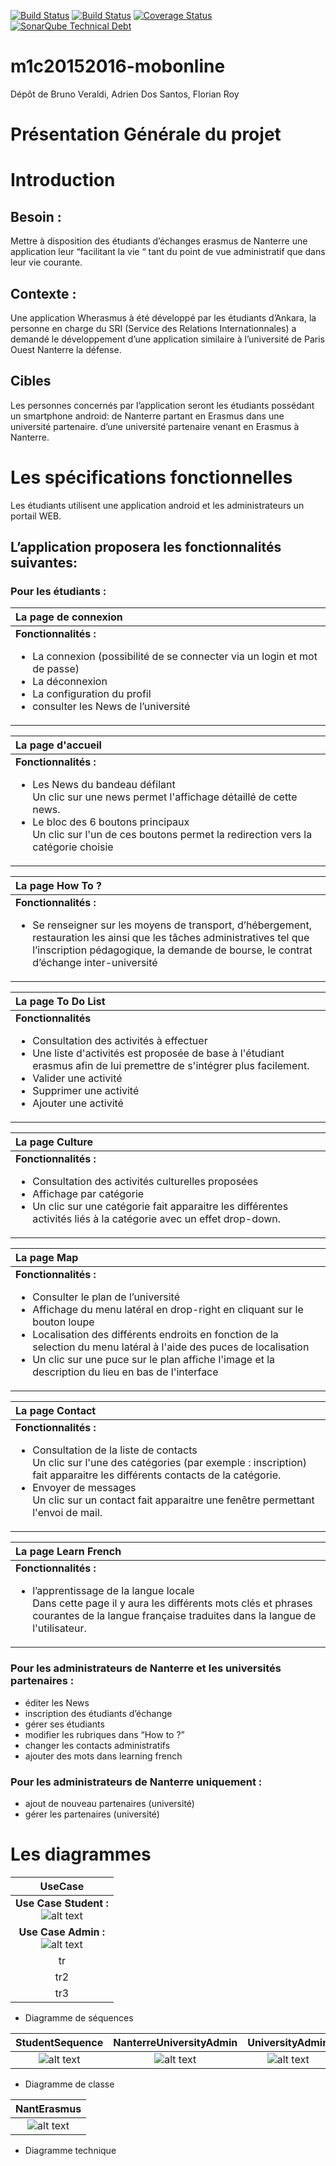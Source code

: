 [![Build Status](https://travis-ci.org/Miage-Paris-Ouest/m1c20152016-mobonline.svg?branch=master)](https://travis-ci.org/Miage-Paris-Ouest/m1c20152016-mobonline)
[![Build Status](https://www.bitrise.io/app/b8e29b159097b3aa.svg?token=-r6AHWMQwkUwy5rsRsW4Kw&branch=master)](https://www.bitrise.io/app/b8e29b159097b3aa)
[![Coverage Status](https://coveralls.io/github/Miage-Paris-Ouest/froy/badge.svg?branch=master&service=github)](https://coveralls.io/github/Miage-Paris-Ouest/froy?branch=master)
[![SonarQube Technical Debt](https://img.shields.io/badge/technical%20debt-0.0%-brightgreen.svg)](http://localhost:9000/dashboard/index/fr.uparis10.pascalpoizat:template-java-project)
# m1c20152016-mobonline
Dépôt de Bruno Veraldi, Adrien Dos Santos, Florian Roy


# Présentation Générale du projet

# Introduction

## Besoin : 
Mettre à disposition des étudiants d’échanges  erasmus de Nanterre une application leur “facilitant la vie “ tant du point de vue administratif que dans leur vie courante.


## Contexte :
Une  application Wherasmus à été développé par les étudiants d’Ankara, la personne en charge du SRI (Service des Relations Internationnales) a demandé le développement d’une application similaire à l’université de  Paris Ouest Nanterre la défense.


## Cibles
Les personnes concernés par l’application seront les étudiants possédant un smartphone android:
de Nanterre partant en Erasmus dans une université partenaire.
d’une université partenaire venant en Erasmus à Nanterre. 


# Les spécifications fonctionnelles
Les étudiants utilisent une application android et les administrateurs un portail WEB.

## L’application proposera les fonctionnalités suivantes:
### Pour les étudiants :


|La page de connexion|
|:---|
|**Fonctionnalités :** <ul><li> La connexion (possibilité de se connecter via un login et mot de passe)</li><li> La déconnexion </li><li> La configuration du profil </li><li> consulter les News de l’université</li><ul>|


|La page d'accueil|
|:---|
|**Fonctionnalités :** <ul><li> Les News du bandeau défilant</li>Un clic sur une news permet l'affichage détaillé de cette news.<li> Le bloc des 6 boutons principaux</li>Un clic sur l'un de ces boutons permet la redirection vers la catégorie choisie|

|La page How To ?|
|:---|
|**Fonctionnalités :** <ul><li> Se renseigner sur les moyens de transport, d’hébergement, restauration les ainsi que les tâches administratives tel que l’inscription pédagogique, la demande de bourse, le contrat d’échange inter-université</li><ul>|


|La page To Do List|
|:---|
|**Fonctionnalités** <ul><li>Consultation des activités à effectuer</li><li>Une liste d'activités est proposée de base à l'étudiant erasmus afin de lui premettre de s'intégrer plus facilement.</li><li>Valider une activité</li><li>Supprimer une activité</li><li>Ajouter une activité</li></ul>|


|La page Culture|
|:---|
|**Fonctionnalités :** <ul><li>Consultation des activités culturelles proposées</li><li>Affichage par catégorie</li><li>Un clic sur une catégorie fait apparaitre les différentes activités liés à la catégorie avec un effet drop-down.</li></ul>|


|La page Map|
|:---|
|**Fonctionnalités :** <ul><li>Consulter le plan de l’université</li><li>Affichage du menu latéral en drop-right en cliquant sur le bouton loupe</li><li>Localisation des différents endroits en fonction de la selection du menu latéral à l'aide des puces de localisation</li><li>Un clic sur une puce sur le plan affiche l'image et la description du lieu en bas de l'interface</li></ul>|




|La page Contact|
|:---|
|**Fonctionnalités :** <ul><li>Consultation de la liste de contacts</li>Un clic sur l'une des catégories (par exemple : inscription) fait apparaitre les différents contacts de la catégorie.<li>Envoyer de messages</li>Un clic sur un contact fait apparaitre une fenêtre permettant l'envoi de mail.</ul>|


|La page Learn French|
|:---|
|**Fonctionnalités :** <ul><li>l’apprentissage de la langue locale</li>Dans cette page il y aura les différents mots clés et phrases courantes de la langue française traduites dans la langue de l'utilisateur.</ul>|



### Pour les administrateurs de Nanterre et les universités partenaires :
* éditer les News
* inscription des étudiants d’échange
* gérer ses étudiants
* modifier les rubriques dans “How to ?”
* changer les contacts administratifs
* ajouter des mots dans learning french

### Pour les administrateurs de Nanterre uniquement :
* ajout de nouveau partenaires (université)
* gérer les partenaires (université)

# Les diagrammes

|UseCase|
|:---:|
|**Use Case Student :**</br>![alt text](https://github.com/Miage-Paris-Ouest/m1c20152016-mobonline/blob/master/diagrams/UseCase/StudentUseCase.png "Use case")|
|**Use Case Admin :**</br> ![alt text](https://github.com/Miage-Paris-Ouest/m1c20152016-mobonline/blob/master/diagrams/UseCase/AdminUseCase.png "Use case")|
|tr|
|tr2|
|tr3|
* Diagramme de séquences

|StudentSequence|NanterreUniversityAdmin|UniversityAdmin|
|:---:|:---:|:---:|
|![alt text](https://github.com/Miage-Paris-Ouest/m1c20152016-mobonline/blob/master/diagrams/Sequence/StudentSequence.png "StudentSequence")|![alt text](https://github.com/Miage-Paris-Ouest/m1c20152016-mobonline/blob/master/diagrams/Sequence/NanterreUniversityAdmin.png "NanterreUniversityAdmin")|![alt text](https://github.com/Miage-Paris-Ouest/m1c20152016-mobonline/blob/master/diagrams/Sequence/UniversityAdmin.png "UniversityAdmin")|


* Diagramme de classe

|NantErasmus|
|:---:|
|![alt text](https://github.com/Miage-Paris-Ouest/m1c20152016-mobonline/blob/master/diagrams/Classe/NantErasmus.png "Diagramme de classe")|

* Diagramme technique


